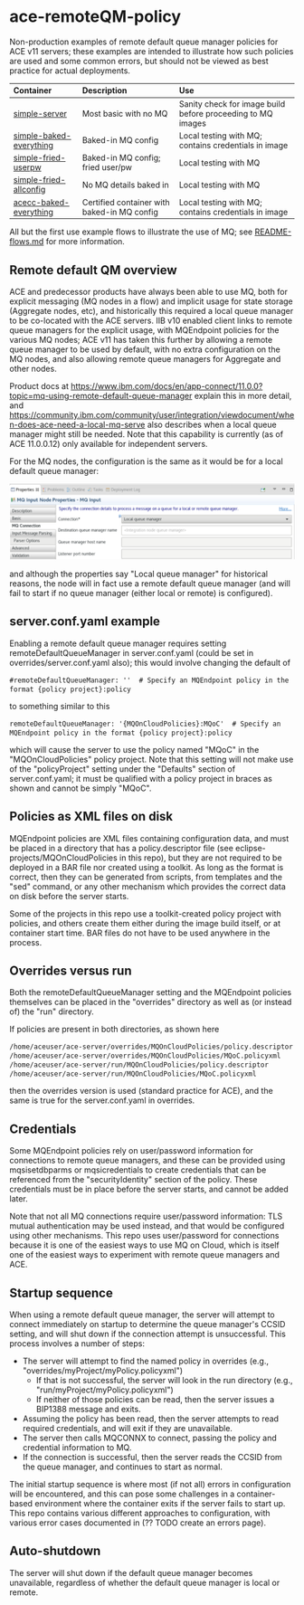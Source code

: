 # ace-remoteQM-policy
Non-production examples of remote default queue manager policies for ACE v11 servers; these examples are intended to illustrate 
how such policies are used and some common errors, but should not be viewed as best practice for actual deployments.

Container | Description | Use
| :--- | :--- | :--- |
[simple-server](README-simple-server.md) | Most basic with no MQ | Sanity check for image build before proceeding to MQ images
[simple-baked-everything](README-simple-baked-everything.md) | Baked-in MQ config | Local testing with MQ; contains credentials in image
[simple-fried-userpw](README-simple-fried-userpw.md) | Baked-in MQ config; fried user/pw | Local testing with MQ
[simple-fried-allconfig](README-simple-fried-allconfig.md) | No MQ details baked in | Local testing with MQ
[acecc-baked-everything](README-acecc-baked-everything.md) | Certified container with baked-in MQ config | Local testing with MQ; contains credentials in image

All but the first use example flows to illustrate the use of MQ; see [README-flows.md](README-flows.md) for more information.

## Remote default QM overview
ACE and predecessor products have always been able to use MQ, both for explicit messaging (MQ nodes in a flow) and implicit 
usage for state storage (Aggregate nodes, etc), and historically this required a local queue manager to be co-located with 
the ACE servers. IIB v10 enabled client links to remote queue managers for the explicit usage, with MQEndpoint policies for
the various MQ nodes; ACE v11 has taken this further by allowing a remote queue manager to be used by default, with no extra
configuration on the MQ nodes, and also allowing remote queue managers for Aggregate and other nodes.
 
Product docs at https://www.ibm.com/docs/en/app-connect/11.0.0?topic=mq-using-remote-default-queue-manager explain this in
more detail, and https://community.ibm.com/community/user/integration/viewdocument/when-does-ace-need-a-local-mq-serve also
describes when a local queue manager might still be needed. Note that this capability is currently (as of ACE 11.0.0.12) only
available for independent servers.

For the MQ nodes, the configuration is the same as it would be for a local default queue manager:

![MQInput node properties](pictures/mqinput-default-mq.png)
 
and although the properties say "Local queue manager" for historical reasons, the node will in fact use a remote default
queue manager (and will fail to start if no queue manager (either local or remote) is configured).
 
## server.conf.yaml example
Enabling a remote default queue manager requires setting remoteDefaultQueueManager in server.conf.yaml (could be set in 
overrides/server.conf.yaml also); this would involve changing the default of
```
#remoteDefaultQueueManager: ''  # Specify an MQEndpoint policy in the format {policy project}:policy
```
to something similar to this
```
remoteDefaultQueueManager: '{MQOnCloudPolicies}:MQoC'  # Specify an MQEndpoint policy in the format {policy project}:policy
```
which will cause the server to use the policy named "MQoC" in the "MQOnCloudPolicies" policy project. Note that this 
setting will not make use of the "policyProject" setting under the "Defaults" section of server.conf.yaml; it must be
qualified with a policy project in braces as shown and cannot be simply "MQoC".

## Policies as XML files on disk
MQEndpoint policies are XML files containing configuration data, and must be placed in a directory that has a policy.descriptor
file (see eclipse-projects/MQOnCloudPolicies in this repo), but they are not required to be deployed in a BAR file nor created
using a toolkit. As long as the format is correct, then they can be generated from scripts, from templates and the "sed" 
command, or any other mechanism which provides the correct data on disk before the server starts.

Some of the projects in this repo use a toolkit-created policy project with policies, and others create them either during 
the image build itself, or at container start time. BAR files do not have to be used anywhere in the process.
 
## Overrides versus run
Both the remoteDefaultQueueManager setting and the MQEndpoint policies themselves can be placed in the "overrides" directory
as well as (or instead of) the "run" directory. 

If policies are present in both directories, as shown here
```
/home/aceuser/ace-server/overrides/MQOnCloudPolicies/policy.descriptor
/home/aceuser/ace-server/overrides/MQOnCloudPolicies/MQoC.policyxml
/home/aceuser/ace-server/run/MQOnCloudPolicies/policy.descriptor
/home/aceuser/ace-server/run/MQOnCloudPolicies/MQoC.policyxml
```
then the overrides version is used (standard practice for ACE), and the same is true for the server.conf.yaml in overrides.

## Credentials
Some MQEndpoint policies rely on user/password information for connections to remote queue managers, and these can be
provided using mqsisetdbparms or mqsicredentials to create credentials that can be referenced from the "securityIdentity"
section of the policy. These credentials must be in place before the server starts, and cannot be added later.

Note that not all MQ connections require user/password information: TLS mutual authentication may be used instead, and
that would be configured using other mechanisms. This repo uses user/password for connections because it is one of the
easiest ways to use MQ on Cloud, which is itself one of the easiest ways to experiment with remote queue managers and ACE.

## Startup sequence
When using a remote default queue manager, the server will attempt to connect immediately on startup to determine the 
queue manager's CCSID setting, and will shut down if the connection attempt is unsuccessful. This process involves a
number of steps:

 - The server will attempt to find the named policy in overrides (e.g., "overrides/myProject/myPolicy.policyxml")
     - If that is not successful, the server will look in the run directory (e.g., "run/myProject/myPolicy.policyxml")
     - If neither of those policies can be read, then the server issues a BIP1388 message and exits.
 - Assuming the policy has been read, then the server attempts to read required credentials, and will exit if they are unavailable.
 - The server then calls MQCONNX to connect, passing the policy and credential information to MQ.
 - If the connection is successful, then the server reads the CCSID from the queue manager, and continues to start as normal.

The initial startup sequence is where most (if not all) errors in configuration will be encountered, and this can pose
some challenges in a container-based environment where the container exits if the server fails to start up. This repo 
contains various different approaches to configuration, with various error cases documented in (?? TODO create an errors page).

## Auto-shutdown
The server will shut down if the default queue manager becomes unavailable, regardless of whether the default queue manager
is local or remote. 
